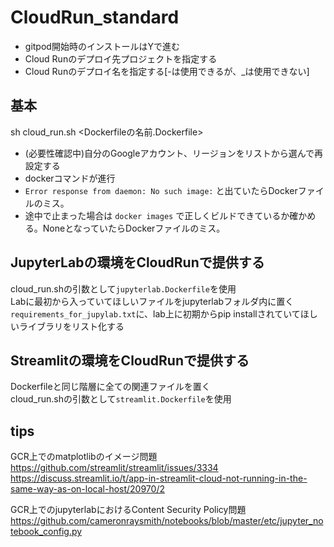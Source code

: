 # CloudRun_standard
- gitpod開始時のインストールはYで進む
- Cloud Runのデプロイ先プロジェクトを指定する
- Cloud Runのデプロイ名を指定する[-は使用できるが、_は使用できない]

## 基本
sh cloud_run.sh <Dockerfileの名前.Dockerfile>
- (必要性確認中)自分のGoogleアカウント、リージョンをリストから選んで再設定する
- dockerコマンドが進行
- `Error response from daemon: No such image:` と出ていたらDockerファイルのミス。  
- 途中で止まった場合は `docker images` で正しくビルドできているか確かめる。NoneとなっていたらDockerファイルのミス。

## JupyterLabの環境をCloudRunで提供する
cloud_run.shの引数として`jupyterlab.Dockerfile`を使用  
Labに最初から入っていてほしいファイルをjupyterlabフォルダ内に置く  
`requirements_for_jupylab.txt`に、lab上に初期からpip installされていてほしいライブラリをリスト化する

## Streamlitの環境をCloudRunで提供する
Dockerfileと同じ階層に全ての関連ファイルを置く  
cloud_run.shの引数として`streamlit.Dockerfile`を使用  

## tips
GCR上でのmatplotlibのイメージ問題  
https://github.com/streamlit/streamlit/issues/3334  
https://discuss.streamlit.io/t/app-in-streamlit-cloud-not-running-in-the-same-way-as-on-local-host/20970/2  
  
GCR上でのjupyterlabにおけるContent Security Policy問題  
https://github.com/cameronraysmith/notebooks/blob/master/etc/jupyter_notebook_config.py